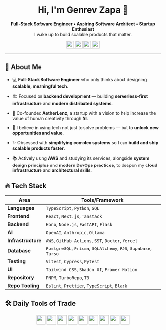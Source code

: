 <h1 align="center">
  Hi, I'm Genrev Zapa 👋
</h1>

<p align="center">
  <b>
    Full-Stack Software Engineer • Aspiring Software Architect • Startup Enthusiast
  </b>
  <br>
  I wake up to build scalable products that matter.
</p>

<p align="center">
    <a href="https://portfolio.genrevzapa.com">
        <img src="https://zapagenrevdale-github.s3.ap-southeast-1.amazonaws.com/zen-browser-light.png" height="24"/>
    </a>
    <a href="https://www.linkedin.com/in/genrev-dale-zapa">
        <img src="https://zapagenrevdale-github.s3.ap-southeast-1.amazonaws.com/linkedin.png" height="24"/>
    </a>
    <a href="mailto:zapagenrevdale@gmail.com">
        <img src="https://zapagenrevdale-github.s3.ap-southeast-1.amazonaws.com/gmail.png" height="24"/>
    </a>
    <a href="https://leetcode.com/u/qgdezapa">
        <img src="https://zapagenrevdale-github.s3.ap-southeast-1.amazonaws.com/leetcode.png" height="24"/>
    </a>
</p>

---

## 📖 About Me

- 💻 **Full-Stack Software Engineer** who only thinks about designing **scalable, meaningful tech**.

- 🏗️ Focused on **backend development** — building **serverless-first infrastructure** and **modern distributed systems**.

- 🚀 Co-founded **AetherLenz**, a startup with a vision to help increase the value of human creativity through **AI**.

- 🎯 I believe in using tech not just to solve problems — but to **unlock new opportunities and value**.

- ✨ Obsessed with **simplifying complex systems** so I can **build and ship scalable products faster**.

- 📚 Actively using **AWS** and studying its services, alongside **system design principles** and **modern DevOps practices**, to deepen my **cloud infrastructure** and **architectural skills**.


## 🔥 Tech Stack

| Area        | Tools/Framework |
|----------------|-------|
| **Languages**      | `TypeScript`, `Python`, `SQL` |
| **Frontend**       | `React`, `Next.js`, `Tanstack` |
| **Backend**        | `Hono`, `Node.js`, `FastAPI`, `Flask` |
| **AI**             | `OpenAI`, `Anthropic`, `Ollama` |
| **Infrastructure** | `AWS`, `GitHub Actions`, `SST`, `Docker`, `Vercel` |
| **Database**       | `PostgreSQL`, `Prisma`, `SQLAlchemy`, `RDS`, `Supabase`, `Turso` |
| **Testing**        | `Vitest`, `Cypress`, `Pytest` |
| **UI**             | `Tailwind CSS`, `Shadcn UI`, `Framer Motion` |
| **Repository**     | `PNPM`, `TurboRepo`, `T3` |
| **Repo Tooling**   | `Eslint`, `Prettier`, `TypeScript`, `Black` |

## 🛠️ Daily Tools of Trade

<p align="center">
    <a href="https://neovim.io">
        <img src="https://zapagenrevdale-github.s3.ap-southeast-1.amazonaws.com/neovim.png" height="30"/>
    </a>
    <a href="https://git-scm.com">
        <img src="https://zapagenrevdale-github.s3.ap-southeast-1.amazonaws.com/git.png" height="30"/>
    </a>
    <a href="https://github.com">
        <img src="https://zapagenrevdale-github.s3.ap-southeast-1.amazonaws.com/github.png" height="30"/>
    </a>
    <a href="https://www.notion.so">
        <img src="https://zapagenrevdale-github.s3.ap-southeast-1.amazonaws.com/notion.png" height="30"/>
    </a>
    <a href="https://raycast.com">
        <img src="https://zapagenrevdale-github.s3.ap-southeast-1.amazonaws.com/raycast.png" height="30"/>
    </a>
    <a href="https://slack.com">
        <img src="https://zapagenrevdale-github.s3.ap-southeast-1.amazonaws.com/slack.png" height="30"/>
    </a>
    <a href="https://discord.com">
        <img src="https://zapagenrevdale-github.s3.ap-southeast-1.amazonaws.com/discord.png" height="30"/>
    </a>
    <a href="https://bitwarden.com">
        <img src="https://zapagenrevdale-github.s3.ap-southeast-1.amazonaws.com/bitwarden.png" height="30"/>
    </a>
    <a href="https://spotify.com">
        <img src="https://zapagenrevdale-github.s3.ap-southeast-1.amazonaws.com/spotify.png" height="30"/>
    </a>
</p>
